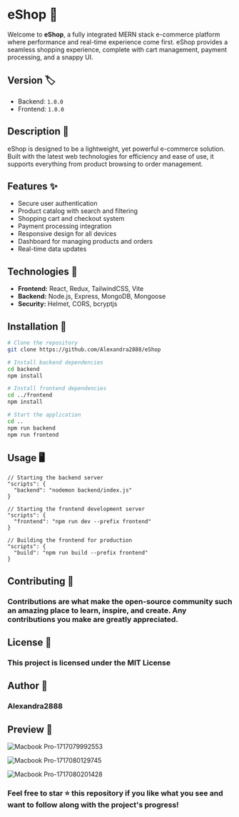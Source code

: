 # eShop 🛒
Welcome to **eShop**, a fully integrated MERN stack e-commerce platform where performance and real-time experience come first. eShop provides a seamless shopping experience, complete with cart management, payment processing, and a snappy UI.

## Version 🏷️
- Backend: `1.0.0`
- Frontend: `1.0.0`

## Description 📝

eShop is designed to be a lightweight, yet powerful e-commerce solution. Built with the latest web technologies for efficiency and ease of use, it supports everything from product browsing to order management.

## Features ✨

- Secure user authentication
- Product catalog with search and filtering
- Shopping cart and checkout system
- Payment processing integration
- Responsive design for all devices
- Dashboard for managing products and orders
- Real-time data updates

## Technologies 🧰

- **Frontend:** React, Redux, TailwindCSS, Vite
- **Backend:** Node.js, Express, MongoDB, Mongoose
- **Security:** Helmet, CORS, bcryptjs

## Installation 💾

```bash
# Clone the repository
git clone https://github.com/Alexandra2888/eShop

# Install backend dependencies
cd backend
npm install

# Install frontend dependencies
cd ../frontend
npm install

# Start the application
cd ..
npm run backend
npm run frontend
```



## Usage 🖥️
```
// Starting the backend server
"scripts": {
  "backend": "nodemon backend/index.js"
}

// Starting the frontend development server
"scripts": {
  "frontend": "npm run dev --prefix frontend"
}

// Building the frontend for production
"scripts": {
  "build": "npm run build --prefix frontend"
}
```

## Contributing 🤝

### Contributions are what make the open-source community such an amazing place to learn, inspire, and create. Any contributions you make are greatly appreciated.

## License 📄

### This project is licensed under the MIT License

## Author 👤

### Alexandra2888

## Preview 📸

![Macbook Pro-1717079992553](https://github.com/Alexandra2888/eShop/assets/76844097/4d81359e-ff03-4459-9127-5ef62d262b39)

![Macbook Pro-1717080129745](https://github.com/Alexandra2888/eShop/assets/76844097/fc8b1b2f-57f7-4e02-aed1-d406534ad793)


![Macbook Pro-1717080201428](https://github.com/Alexandra2888/eShop/assets/76844097/f1177909-d295-4fac-9c6c-2c0ee4924ff6)



### Feel free to star ⭐ this repository if you like what you see and want to follow along with the project's progress!
